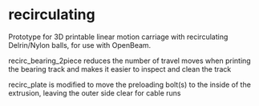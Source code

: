 recirculating
=============

Prototype for 3D printable linear motion carriage with recirculating Delrin/Nylon balls, for use with OpenBeam.

recirc_bearing_2piece reduces the number of travel moves when printing the bearing track and makes it easier to inspect and clean the track 

recirc_plate is modified to move the preloading bolt(s) to the inside of the extrusion, leaving the outer side clear for cable runs
